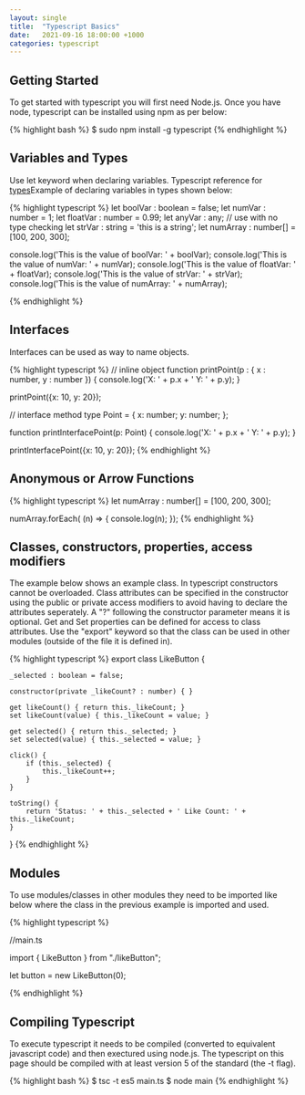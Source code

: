 ```yaml
---
layout: single
title:  "Typescript Basics"
date:   2021-09-16 18:00:00 +1000
categories: typescript
---
```


<h2>Getting Started</h2>
To get started with typescript you will first need Node.js.  Once you have node, typescript can be installed using npm as per below:

{% highlight bash %}
$ sudo npm install -g typescript
{% endhighlight %}

<h2>Variables and Types</h2>

Use let keyword when declaring variables.  Typescript reference for [types][typescript-type-reference]Example of declaring variables in types shown below:

{% highlight typescript %}
let boolVar : boolean = false;
let numVar : number = 1;
let floatVar : number = 0.99;
let anyVar : any;       // use with no type checking
let strVar : string = 'this is a string';
let numArray : number[] = [100, 200, 300];

console.log('This is the value of boolVar: ' + boolVar);
console.log('This is the value of numVar: ' + numVar);
console.log('This is the value of floatVar: ' + floatVar);
console.log('This is the value of strVar: ' + strVar);
console.log('This is the value of numArray: ' + numArray);

{% endhighlight %}

<h2>Interfaces</h2>

Interfaces can be used as way to name objects.  

{% highlight typescript %}
// inline object
function printPoint(p : { x : number, y : number }) {
    console.log('X: ' + p.x + ' Y: ' + p.y);
}

printPoint({x: 10, y: 20});

// interface method
type Point = {
    x: number;
    y: number;
};

function printInterfacePoint(p: Point) {
    console.log('X: ' + p.x + ' Y: ' + p.y);
}

printInterfacePoint({x: 10, y: 20});
{% endhighlight %}

<h2>Anonymous or Arrow Functions</h2>

{% highlight typescript %}
let numArray : number[] = [100, 200, 300];

numArray.forEach( (n) => {
    console.log(n);
});
{% endhighlight %}

<h2>Classes, constructors, properties, access modifiers</h2>

The example below shows an example class.  In typescript constructors cannot be overloaded.  Class attributes can be specified in the constructor using the public or private access modifiers to avoid having to declare the attributes seperately.  A "?" following the constructor parameter means it is optional.  Get and Set properties can be defined for access to class attributes.  Use the "export" keyword so that the class can be used in other modules (outside of the file it is defined in).

{% highlight typescript %}
export class LikeButton {

    _selected : boolean = false;

    constructor(private _likeCount? : number) { }

    get likeCount() { return this._likeCount; }
    set likeCount(value) { this._likeCount = value; }

    get selected() { return this._selected; }
    set selected(value) { this._selected = value; }

    click() {
        if (this._selected) {
            this._likeCount++;
        }
    }

    toString() {
        return 'Status: ' + this._selected + ' Like Count: ' + this._likeCount;
    }
}
{% endhighlight %}

<h2>Modules</h2>

To use modules/classes in other modules they need to be imported like below where the class in the previous example is imported and used.

{% highlight typescript %}

//main.ts

import { LikeButton } from "./likeButton";

let button = new LikeButton(0);

{% endhighlight %}

<h2>Compiling Typescript</h2>

To execute typescript it needs to be compiled (converted to equivalent javascript code) and then exectured using node.js.  The typescript on this page should be compiled with at least version 5 of the standard (the -t flag).

{% highlight bash %}
$ tsc -t es5 main.ts
$ node main
{% endhighlight %}

[typescript-type-reference]: https://www.typescriptlang.org/docs/handbook/2/everyday-types.html

